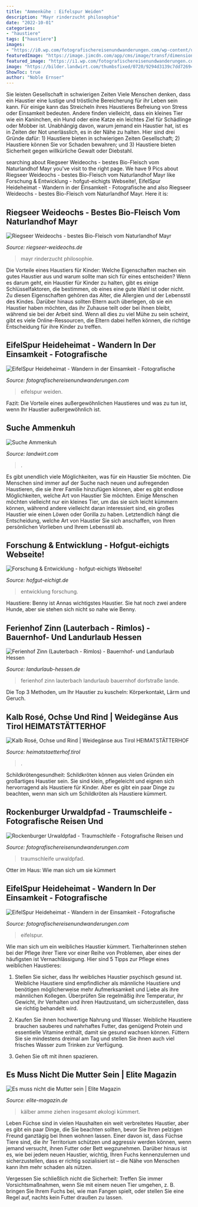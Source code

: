 ```yaml
---
title: "Ammenkühe : Eifelspur Weiden"
description: "Mayr rinderzucht philosophie"
date: "2022-10-01"
categories:
- "haustiere"
tags: ["haustiere"]
images:
- "https://i0.wp.com/fotografischereisenundwanderungen.com/wp-content/uploads/2020/07/Traumschleife-Rockenburger-Urwaldpfad-7.jpg?resize=1024%2C683&amp;ssl=1"
featuredImage: "https://image.jimcdn.com/app/cms/image/transf/dimension=960x10000:format=jpg/path/s5cd1c8de0140c81c/image/i791bd48f91977675/version/1591952096/image.jpg"
featured_image: "https://i1.wp.com/fotografischereisenundwanderungen.com/wp-content/uploads/2020/05/EifelSpur-Heideheimat-163.jpg?resize=1024%2C643&amp;is-pending-load=1#038;ssl=1"
image: "https://bilder.landwirt.com/thumbsfixed/0720/9294d3139c7dd72694a1bb5d1b7a4b88.jpg"
ShowToc: true
author: "Noble Ernser"
---
```



Sie leisten Gesellschaft in schwierigen Zeiten
Viele Menschen denken, dass ein Haustier eine lustige und tröstliche Bereicherung für ihr Leben sein kann. Für einige kann das Streicheln ihres Haustieres Befreiung von Stress oder Einsamkeit bedeuten. Andere finden vielleicht, dass ein kleines Tier wie ein Kaninchen, ein Hund oder eine Katze ein leichtes Ziel für Schädlinge oder Mobber ist. Unabhängig davon, warum jemand ein Haustier hat, ist es in Zeiten der Not unerlässlich, es in der Nähe zu halten. Hier sind drei Gründe dafür: 1) Haustiere bieten in schwierigen Zeiten Gesellschaft; 2) Haustiere können Sie vor Schaden bewahren; und 3) Haustiere bieten Sicherheit gegen willkürliche Gewalt oder Diebstahl.

	

		
searching about Riegseer Weideochs - bestes Bio-Fleisch vom Naturlandhof Mayr you've visit to the right page. We have 9 Pics about Riegseer Weideochs - bestes Bio-Fleisch vom Naturlandhof Mayr like Forschung &amp; Entwicklung - hofgut-eichigts Webseite!, EifelSpur Heideheimat - Wandern in der Einsamkeit - Fotografische and also Riegseer Weideochs - bestes Bio-Fleisch vom Naturlandhof Mayr. Here it is:
		
    
## Riegseer Weideochs - Bestes Bio-Fleisch Vom Naturlandhof Mayr

<img loading=lazy src="http://www.riegseer-weideochs.de/images/mayr-georg-mit-ochs.jpg" onerror="this.onerror=null;this.src='https://tse3.mm.bing.net/th?id=OIP.whr1cOCm8junG35fGjNbHgHaE7&amp;pid=15.1';" alt="Riegseer Weideochs - bestes Bio-Fleisch vom Naturlandhof Mayr">

_Source: riegseer-weideochs.de_

>mayr rinderzucht philosophie. 

	

Die Vorteile eines Haustiers für Kinder: Welche Eigenschaften machen ein gutes Haustier aus und warum sollte man sich für eines entscheiden?
Wenn es darum geht, ein Haustier für Kinder zu halten, gibt es einige Schlüsselfaktoren, die bestimmen, ob eines eine gute Wahl ist oder nicht. Zu diesen Eigenschaften gehören das Alter, die Allergien und der Lebensstil des Kindes. Darüber hinaus sollten Eltern auch überlegen, ob sie ein Haustier haben möchten, das ihr Zuhause teilt oder bei ihnen bleibt, während sie bei der Arbeit sind. Wenn all dies zu viel Mühe zu sein scheint, gibt es viele Online-Ressourcen, die Eltern dabei helfen können, die richtige Entscheidung für ihre Kinder zu treffen.

    
## EifelSpur Heideheimat - Wandern In Der Einsamkeit - Fotografische

<img loading=lazy src="https://i1.wp.com/fotografischereisenundwanderungen.com/wp-content/uploads/2020/05/EifelSpur-Heideheimat-157.jpg?fit=1024%2C629&amp;ssl=1" onerror="this.onerror=null;this.src='https://tse3.mm.bing.net/th?id=OIP._bm2WXsKy6Sx_LxJif_J2gHaEj&amp;pid=15.1';" alt="EifelSpur Heideheimat - Wandern in der Einsamkeit - Fotografische">

_Source: fotografischereisenundwanderungen.com_

>eifelspur weiden. 

	

Fazit: Die Vorteile eines außergewöhnlichen Haustieres und was zu tun ist, wenn Ihr Haustier außergewöhnlich ist.

    
## Suche Ammenkuh

<img loading=lazy src="https://bilder.landwirt.com/thumbsfixed/0720/9294d3139c7dd72694a1bb5d1b7a4b88.jpg" onerror="this.onerror=null;this.src='https://tse4.mm.bing.net/th?id=OIP.FPGYCwb97JbPgLo9jp0F8AAAAA&amp;pid=15.1';" alt="Suche Ammenkuh">

_Source: landwirt.com_

>. 

	

Es gibt unendlich viele Möglichkeiten, was für ein Haustier Sie möchten.
Die Menschen sind immer auf der Suche nach neuen und aufregenden Haustieren, die sie ihrer Familie hinzufügen können, aber es gibt endlose Möglichkeiten, welche Art von Haustier Sie möchten. Einige Menschen möchten vielleicht nur ein kleines Tier, um das sie sich leicht kümmern können, während andere vielleicht daran interessiert sind, ein großes Haustier wie einen Löwen oder Gorilla zu haben. Letztendlich hängt die Entscheidung, welche Art von Haustier Sie sich anschaffen, von Ihren persönlichen Vorlieben und Ihrem Lebensstil ab.

    
## Forschung &amp; Entwicklung - Hofgut-eichigts Webseite!

<img loading=lazy src="https://image.jimcdn.com/app/cms/image/transf/dimension=960x10000:format=jpg/path/s5cd1c8de0140c81c/image/i791bd48f91977675/version/1591952096/image.jpg" onerror="this.onerror=null;this.src='https://tse2.mm.bing.net/th?id=OIP.teD2JpAEsVKWNpBVAxU3XAHaE8&amp;pid=15.1';" alt="Forschung &amp; Entwicklung - hofgut-eichigts Webseite!">

_Source: hofgut-eichigt.de_

>entwicklung forschung. 

	

Haustiere: Benny ist Annas wichtigstes Haustier. Sie hat noch zwei andere Hunde, aber sie stehen sich nicht so nahe wie Benny.

    
## Ferienhof Zinn (Lauterbach - Rimlos) - Bauernhof- Und Landurlaub Hessen

<img loading=lazy src="https://landurlaub-hessen.de/wp-content/uploads/2017/08/GER00020060035130460_GER00020060004955376_GER00020060533781112.jpg" onerror="this.onerror=null;this.src='https://tse1.mm.bing.net/th?id=OIP.AlE6IufebtVcWjhAZvATKQHaE6&amp;pid=15.1';" alt="Ferienhof Zinn (Lauterbach - Rimlos) - Bauernhof- und Landurlaub Hessen">

_Source: landurlaub-hessen.de_

>ferienhof zinn lauterbach landurlaub bauernhof dorfstraße lande. 

	

Die Top 3 Methoden, um Ihr Haustier zu kuscheln: Körperkontakt, Lärm und Geruch.

    
## Kalb Rosé, Ochse Und Rind | Weidegänse Aus Tirol HEIMATSTÄTTERHOF

<img loading=lazy src="https://www.aktuell-im-web.at/media/cache/colorbox_max/bundles/bezfrontend/upload/block_holder/26069/5765b704b5e305_33582089_0.jpeg" onerror="this.onerror=null;this.src='https://tse3.mm.bing.net/th?id=OIP.sJCaJiszv49fYA_BeSuSgwHaE6&amp;pid=15.1';" alt="Kalb Rosé, Ochse und Rind | Weidegänse aus Tirol HEIMATSTÄTTERHOF">

_Source: heimatstaetterhof.tirol_

>. 

	

Schildkrötengesundheit:
Schildkröten können aus vielen Gründen ein großartiges Haustier sein. Sie sind klein, pflegeleicht und eignen sich hervorragend als Haustiere für Kinder. Aber es gibt ein paar Dinge zu beachten, wenn man sich um Schildkröten als Haustiere kümmert.

    
## Rockenburger Urwaldpfad - Traumschleife - Fotografische Reisen Und

<img loading=lazy src="https://i0.wp.com/fotografischereisenundwanderungen.com/wp-content/uploads/2020/07/Traumschleife-Rockenburger-Urwaldpfad-7.jpg?resize=1024%2C683&amp;ssl=1" onerror="this.onerror=null;this.src='https://tse4.mm.bing.net/th?id=OIP.Bt6KW_pKA8-1LdvH_4k_BQHaE8&amp;pid=15.1';" alt="Rockenburger Urwaldpfad - Traumschleife - Fotografische Reisen und">

_Source: fotografischereisenundwanderungen.com_

>traumschleife urwaldpfad. 

	

Otter im Haus: Wie man sich um sie kümmert

    
## EifelSpur Heideheimat - Wandern In Der Einsamkeit - Fotografische

<img loading=lazy src="https://i1.wp.com/fotografischereisenundwanderungen.com/wp-content/uploads/2020/05/EifelSpur-Heideheimat-163.jpg?resize=1024%2C643&amp;is-pending-load=1#038;ssl=1" onerror="this.onerror=null;this.src='https://tse4.mm.bing.net/th?id=OIP.9mVVIgi2YG6LsZSnhd5DLwHaEp&amp;pid=15.1';" alt="EifelSpur Heideheimat - Wandern in der Einsamkeit - Fotografische">

_Source: fotografischereisenundwanderungen.com_

>eifelspur. 

	

Wie man sich um ein weibliches Haustier kümmert.
Tierhalterinnen stehen bei der Pflege ihrer Tiere vor einer Reihe von Problemen, aber eines der häufigsten ist Vernachlässigung. Hier sind 5 Tipps zur Pflege eines weiblichen Haustieres:
1. Stellen Sie sicher, dass Ihr weibliches Haustier psychisch gesund ist. Weibliche Haustiere sind empfindlicher als männliche Haustiere und benötigen möglicherweise mehr Aufmerksamkeit und Liebe als ihre männlichen Kollegen. Überprüfen Sie regelmäßig ihre Temperatur, ihr Gewicht, ihr Verhalten und ihren Hautzustand, um sicherzustellen, dass sie richtig behandelt wird.

2. Kaufen Sie ihnen hochwertige Nahrung und Wasser. Weibliche Haustiere brauchen sauberes und nahrhaftes Futter, das genügend Protein und essentielle Vitamine enthält, damit sie gesund wachsen können. Füttern Sie sie mindestens dreimal am Tag und stellen Sie ihnen auch viel frisches Wasser zum Trinken zur Verfügung.

3. Gehen Sie oft mit ihnen spazieren.

    
## Es Muss Nicht Die Mutter Sein | Elite Magazin

<img loading=lazy src="https://flm.elite-magazin.de/flm/upload/w_600,g_SouthEast,q_60/https://www.elite-magazin.de/img/4/f/1/9/8/d/img_9442.jpg" onerror="this.onerror=null;this.src='https://tse2.mm.bing.net/th?id=OIP.YTl61h9BcCDFS5aJnp68GgHaE8&amp;pid=15.1';" alt="Es muss nicht die Mutter sein | Elite Magazin">

_Source: elite-magazin.de_

>kälber amme ziehen insgesamt økologi kümmert. 

	

Leben
Füchse sind in vielen Haushalten ein weit verbreitetes Haustier, aber es gibt ein paar Dinge, die Sie beachten sollten, bevor Sie Ihren pelzigen Freund ganztägig bei Ihnen wohnen lassen.
Einer davon ist, dass Füchse Tiere sind, die ihr Territorium schützen und aggressiv werden können, wenn jemand versucht, ihnen Futter oder Bett wegzunehmen. Darüber hinaus ist es, wie bei jedem neuen Haustier, wichtig, Ihren Fuchs kennenzulernen und sicherzustellen, dass er richtig sozialisiert ist – die Nähe von Menschen kann ihm mehr schaden als nützen.

Vergessen Sie schließlich nicht die Sicherheit: Treffen Sie immer Vorsichtsmaßnahmen, wenn Sie mit einem neuen Tier umgehen, z. B. bringen Sie Ihrem Fuchs bei, wie man Fangen spielt, oder stellen Sie eine Regel auf, nachts kein Futter draußen zu lassen.


